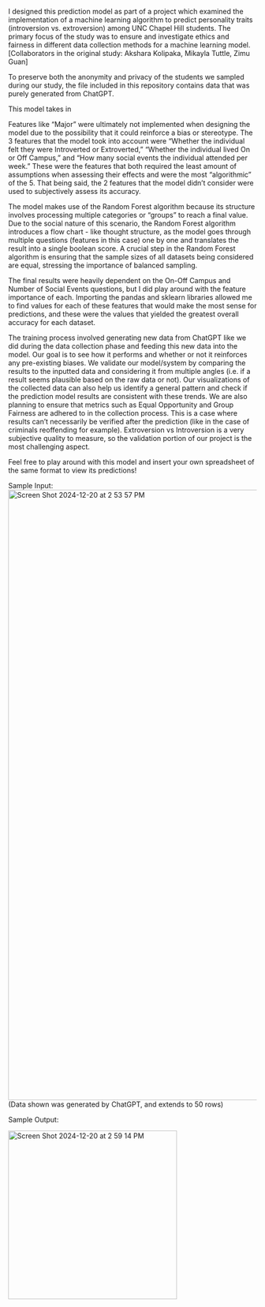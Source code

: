 I designed this prediction model as part of a project which examined the implementation of a machine learning algorithm to predict personality traits (introversion vs. extroversion) among UNC Chapel Hill students. The primary focus of the study was to ensure and investigate ethics and fairness in different data collection methods for a machine learning model. [Collaborators in the original study: Akshara Kolipaka, Mikayla Tuttle, Zimu Guan]
  
To preserve both the anonymity and privacy of the students we sampled during our study, the file included in this repository contains data that was purely generated from ChatGPT.

This model takes in
  
Features like “Major” were ultimately not implemented when designing the model due to the possibility that it could reinforce a bias or stereotype. The 3 features that the model took into account were “Whether the individual felt they were Introverted or Extroverted,” “Whether the individual lived On or Off Campus,” and “How many social events the individual attended per week.” These were the features that both required the least amount of assumptions when assessing their effects and were the most “algorithmic” of the 5. That being said, the 2 features that the model didn’t consider were used to subjectively assess its accuracy.
  
The model makes use of the Random Forest algorithm because its structure involves processing multiple categories or “groups” to reach a final value. Due to the social nature of this scenario, the Random Forest algorithm introduces a flow chart - like thought structure, as the model goes through multiple questions (features in this case) one by one and translates the result into a single boolean score. A crucial step in the Random Forest algorithm is ensuring that the sample sizes of all datasets being considered are equal, stressing the importance of balanced sampling.
  
The final results were heavily dependent on the On-Off Campus and Number of Social Events questions, but I did play around with the feature importance of each. Importing the pandas and sklearn libraries allowed me to find values for each of these features that would make the most sense for predictions, and these were the values that yielded the greatest overall accuracy for each dataset.
  
The training process involved generating new data from ChatGPT like we did during the data collection phase and feeding this new data into the model. Our goal is to see how it performs and whether or not it reinforces any pre-existing biases. We validate our model/system by comparing the results to the inputted data and considering it from multiple angles (i.e. if a result seems plausible based on the raw data or not). Our visualizations of the collected data can also help us identify a general pattern and check if the prediction model results are consistent with these trends. We are also planning to ensure that metrics such as Equal Opportunity and Group Fairness are adhered to in the collection process. This is a case where results can’t necessarily be verified after the prediction (like in the case of criminals reoffending for example). Extroversion vs Introversion is a very subjective quality to measure, so the validation portion of our project is the most challenging aspect. 

Feel free to play around with this model and insert your own spreadsheet of the same format to view its predictions!

Sample Input:
<img width="1238" alt="Screen Shot 2024-12-20 at 2 53 57 PM" src="https://github.com/user-attachments/assets/e7cb4af1-fb6d-4d97-a566-817277bdb175" />
(Data shown was generated by ChatGPT, and extends to 50 rows)

Sample Output:

<img width="342" alt="Screen Shot 2024-12-20 at 2 59 14 PM" src="https://github.com/user-attachments/assets/aa8e1d81-0108-47a3-800a-7850159131f1" />
